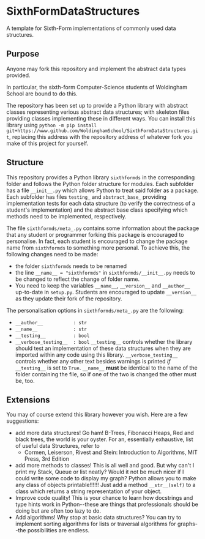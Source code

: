 # SixthFormDataStructures
A template for Sixth-Form implementations of commonly used data structures.

## Purpose

Anyone may fork this repository and implement the abstract data types provided. 

In particular, the sixth-form Computer-Science students of Woldingham School are bound to do this.

The repository has been set up to provide a Python library with abstract classes representing verious abstract data structures; with skeleton files providing classes implementing these in different ways. You can install this library using `python -m pip install git+https://www.github.com/WoldinghamSchool/SixthFormDataStructures.git`, replacing this address with the repository address of whatever fork you make of this project for yourself.

## Structure

This repository provides a Python library `sixthformds` in the corresponding folder and follows the Python folder structure for modules. Each subfolder has a file `__init__.py` which allows Python to treat said folder as a package. Each subfolder has files `testing_` and `abstract_base_` providing implementation tests for each data structure (to verify the correctness of a student's implementation) and the abstract base class specifying which methods need to be implemented, respectively. 

The file `sixthformds/meta_.py` contains some information about the package that any student or programmer forking this package is encouraged to personalise. In fact, each student is encouraged to change the package name from `sixthformds` to something more personal. To achieve this, the following changes need to be made:
* the folder `sixthformds` needs to be renamed
* the line `__name__ = "sixthformds"` in `sixthformds/__init__.py` needs to be changed to reflect the change of folder name. 
* You need to keep the variables `__name__`, `__version__` and `__author__` up-to-date in `setup.py`. Students are encouraged to update `__version__` as they update their fork of the repository. 

The personalisation options in `sixthformds/meta_.py` are the following:
* `__author__           : str`
* `__name__             : str`
* `__testing__          : bool`
* `__verbose_testing__  : bool`
`__testing__` controls whether the library should test an implementation of these data structures when they are imported within any code using this library. `__verbose_testing__` controls whether any other text besides warnings is printed *if* `__testing__` is set to `True`. `__name__` **must** be identical to the name of the folder containing the file, so if one of the two is changed the other must be, too. 

## Extensions

You may of course extend this library however you wish. Here are a few suggestions:
* add more data structures! Go ham! B-Trees, Fibonacci Heaps, Red and black trees, the world is your oyster. For an, essentially exhaustive, list of useful data Structures, refer to 
    * Cormen, Leiserson, Rivest and Stein: Introduction to Algorithms, MIT Press, 3rd Edition
* add more methods to classes! This is all well and good. But why can't I print my Stack, Queue or list neatly? Would it not be much nicer if I could write some code to display my graph? Python allows you to make any class of objects printable!!!!!! Just add a method `__str__(self)` to a class which returns a string representation of your object.
* Improve code quality! This is your chance to learn how docstrings and type hints work in Python--these are things that professionals should be doing but are often too lazy to do.
* Add algorithms! Why stop at basic data structures? You can try to implement sorting algorithms for lists or traversal algorithms for graphs--the possibilities are endless.